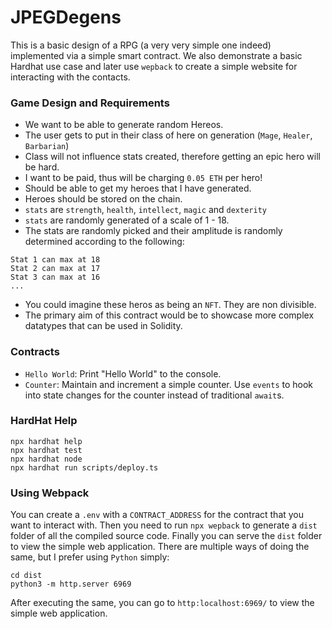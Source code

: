 # JPEGDegens

This is a basic design of a RPG (a very very simple one indeed) implemented via a simple smart contract. We also demonstrate a basic Hardhat use case and later use `wepback` to create a simple website for interacting with the contacts.

### Game Design and Requirements

- We want to be able to generate random Hereos.
- The user gets to put in their class of here on generation (`Mage`, `Healer`, `Barbarian`)
- Class will not influence stats created, therefore getting an epic hero will be hard.
- I want to be paid, thus will be charging `0.05 ETH` per hero!
- Should be able to get my heroes that I have generated.
- Heroes should be stored on the chain.
- `stats` are `strength`, `health`, `intellect`, `magic` and `dexterity`
- `stats` are randomly generated of a scale of 1 - 18.
- The stats are randomly picked and their amplitude is randomly determined according to the following:

```
Stat 1 can max at 18
Stat 2 can max at 17
Stat 3 can max at 16
...
```

- You could imagine these heros as being an `NFT`. They are non divisible.
- The primary aim of this contract would be to showcase more complex datatypes that can be used in Solidity.

### Contracts

- `Hello World`: Print "Hello World" to the console.
- `Counter`: Maintain and increment a simple counter. Use `events` to hook into state changes for the counter instead of traditional `await`s.

### HardHat Help

```shell
npx hardhat help
npx hardhat test
npx hardhat node
npx hardhat run scripts/deploy.ts
```

### Using Webpack

You can create a `.env` with a `CONTRACT_ADDRESS` for the contract that you want to interact with. Then you need to run `npx wepback` to generate a `dist` folder of all the compiled source code. Finally you can serve the `dist` folder to view the simple web application. There are multiple ways of doing the same, but I prefer using `Python` simply:

```script
cd dist
python3 -m http.server 6969
```

After executing the same, you can go to `http:localhost:6969/` to view the simple web application.
